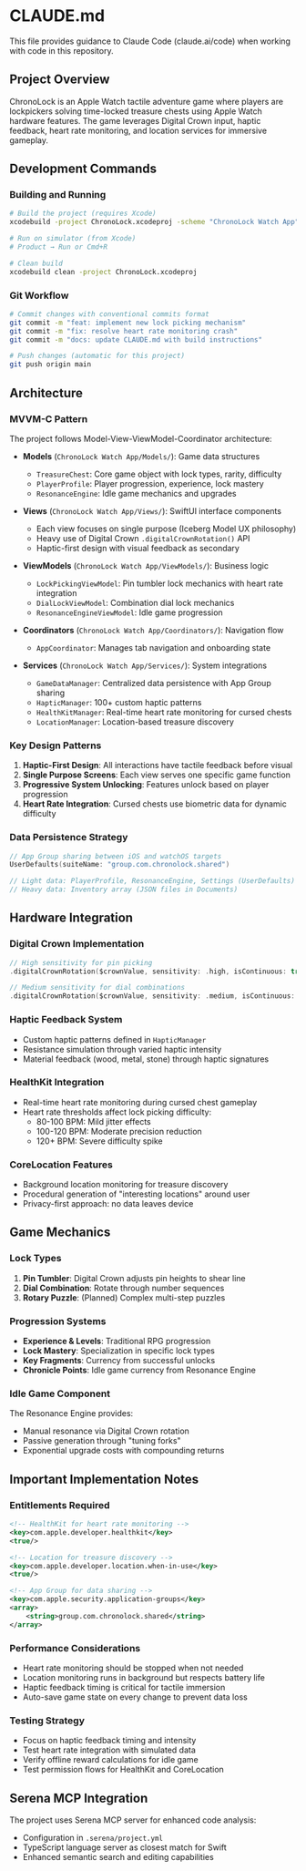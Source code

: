 # CLAUDE.md

This file provides guidance to Claude Code (claude.ai/code) when working with code in this repository.

## Project Overview

ChronoLock is an Apple Watch tactile adventure game where players are lockpickers solving time-locked treasure chests using Apple Watch hardware features. The game leverages Digital Crown input, haptic feedback, heart rate monitoring, and location services for immersive gameplay.

## Development Commands

### Building and Running
```bash
# Build the project (requires Xcode)
xcodebuild -project ChronoLock.xcodeproj -scheme "ChronoLock Watch App" -configuration Debug

# Run on simulator (from Xcode)
# Product → Run or Cmd+R

# Clean build
xcodebuild clean -project ChronoLock.xcodeproj
```

### Git Workflow
```bash
# Commit changes with conventional commits format
git commit -m "feat: implement new lock picking mechanism"
git commit -m "fix: resolve heart rate monitoring crash"
git commit -m "docs: update CLAUDE.md with build instructions"

# Push changes (automatic for this project)
git push origin main
```

## Architecture

### MVVM-C Pattern
The project follows Model-View-ViewModel-Coordinator architecture:

- **Models** (`ChronoLock Watch App/Models/`): Game data structures
  - `TreasureChest`: Core game object with lock types, rarity, difficulty
  - `PlayerProfile`: Player progression, experience, lock mastery
  - `ResonanceEngine`: Idle game mechanics and upgrades

- **Views** (`ChronoLock Watch App/Views/`): SwiftUI interface components
  - Each view focuses on single purpose (Iceberg Model UX philosophy)
  - Heavy use of Digital Crown `.digitalCrownRotation()` API
  - Haptic-first design with visual feedback as secondary

- **ViewModels** (`ChronoLock Watch App/ViewModels/`): Business logic
  - `LockPickingViewModel`: Pin tumbler lock mechanics with heart rate integration
  - `DialLockViewModel`: Combination dial lock mechanics
  - `ResonanceEngineViewModel`: Idle game progression

- **Coordinators** (`ChronoLock Watch App/Coordinators/`): Navigation flow
  - `AppCoordinator`: Manages tab navigation and onboarding state

- **Services** (`ChronoLock Watch App/Services/`): System integrations
  - `GameDataManager`: Centralized data persistence with App Group sharing
  - `HapticManager`: 100+ custom haptic patterns
  - `HealthKitManager`: Real-time heart rate monitoring for cursed chests
  - `LocationManager`: Location-based treasure discovery

### Key Design Patterns

1. **Haptic-First Design**: All interactions have tactile feedback before visual
2. **Single Purpose Screens**: Each view serves one specific game function
3. **Progressive System Unlocking**: Features unlock based on player progression
4. **Heart Rate Integration**: Cursed chests use biometric data for dynamic difficulty

### Data Persistence Strategy

```swift
// App Group sharing between iOS and watchOS targets
UserDefaults(suiteName: "group.com.chronolock.shared")

// Light data: PlayerProfile, ResonanceEngine, Settings (UserDefaults)
// Heavy data: Inventory array (JSON files in Documents)
```

## Hardware Integration

### Digital Crown Implementation
```swift
// High sensitivity for pin picking
.digitalCrownRotation($crownValue, sensitivity: .high, isContinuous: true)

// Medium sensitivity for dial combinations
.digitalCrownRotation($crownValue, sensitivity: .medium, isContinuous: false)
```

### Haptic Feedback System
- Custom haptic patterns defined in `HapticManager`
- Resistance simulation through varied haptic intensity
- Material feedback (wood, metal, stone) through haptic signatures

### HealthKit Integration
- Real-time heart rate monitoring during cursed chest gameplay
- Heart rate thresholds affect lock picking difficulty:
  - 80-100 BPM: Mild jitter effects
  - 100-120 BPM: Moderate precision reduction
  - 120+ BPM: Severe difficulty spike

### CoreLocation Features
- Background location monitoring for treasure discovery
- Procedural generation of "interesting locations" around user
- Privacy-first approach: no data leaves device

## Game Mechanics

### Lock Types
1. **Pin Tumbler**: Digital Crown adjusts pin heights to shear line
2. **Dial Combination**: Rotate through number sequences
3. **Rotary Puzzle**: (Planned) Complex multi-step puzzles

### Progression Systems
- **Experience & Levels**: Traditional RPG progression
- **Lock Mastery**: Specialization in specific lock types
- **Key Fragments**: Currency from successful unlocks
- **Chronicle Points**: Idle game currency from Resonance Engine

### Idle Game Component
The Resonance Engine provides:
- Manual resonance via Digital Crown rotation
- Passive generation through "tuning forks"
- Exponential upgrade costs with compounding returns

## Important Implementation Notes

### Entitlements Required
```xml
<!-- HealthKit for heart rate monitoring -->
<key>com.apple.developer.healthkit</key>
<true/>

<!-- Location for treasure discovery -->
<key>com.apple.developer.location.when-in-use</key>
<true/>

<!-- App Group for data sharing -->
<key>com.apple.security.application-groups</key>
<array>
    <string>group.com.chronolock.shared</string>
</array>
```

### Performance Considerations
- Heart rate monitoring should be stopped when not needed
- Location monitoring runs in background but respects battery life
- Haptic feedback timing is critical for tactile immersion
- Auto-save game state on every change to prevent data loss

### Testing Strategy
- Focus on haptic feedback timing and intensity
- Test heart rate integration with simulated data
- Verify offline reward calculations for idle game
- Test permission flows for HealthKit and CoreLocation

## Serena MCP Integration

The project uses Serena MCP server for enhanced code analysis:
- Configuration in `.serena/project.yml`
- TypeScript language server as closest match for Swift
- Enhanced semantic search and editing capabilities